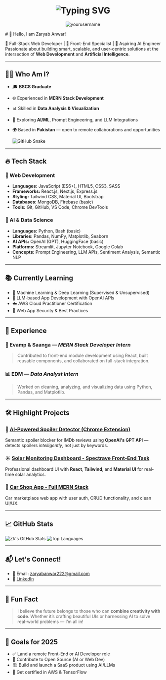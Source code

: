 
<!-- Typing animation header -->
<h1 align="center">
  <img src="https://readme-typing-svg.herokuapp.com?font=Fira+Code&duration=2500&pause=1000&color=14F7B3&center=true&vCenter=true&width=450&lines=Hi+%F0%9F%91%8B%2C+I'm+Zaryab_Anwar;MERN+Stack+%2B+AI+Developer;Passionate+about+building+smart+UIs+%26+LLM+apps!" alt="Typing SVG" />
</h1>

<p align="center">
  <img src="https://komarev.com/ghpvc/?username=yourusername&label=Profile+Views&color=0e75b6&style=flat" alt="yourusername" />
</p>
# 👋 Hello, I am Zaryab Anwar!

🔧 Full-Stack Web Developer | 🎯 Front-End Specialist | 🤖 Aspiring AI Engineer  
Passionate about building smart, scalable, and user-centric solutions at the intersection of **Web Development** and **Artificial Intelligence**.

---

## 👨‍💻 Who Am I?

- 🎓 **BSCS Graduate**  
- 🌐 Experienced in **MERN Stack Development**  
- 📊 Skilled in **Data Analysis & Visualization**  
- 🤖 Exploring **AI/ML**, Prompt Engineering, and LLM Integrations  
- 🌍 Based in **Pakistan** — open to remote collaborations and opportunities
  
  ![GitHub Snake](https://github.com/ZaryabKhan222/ZaryabKhan222/blob/output/github-contribution-grid-snake.svg)



---

## 🔥 Tech Stack

### 🚀 Web Development
- **Languages:** JavaScript (ES6+), HTML5, CSS3, SASS
- **Frameworks:** React.js, Next.js, Express.js
- **Styling:** Tailwind CSS, Material UI, Bootstrap
- **Databases:** MongoDB, Firebase (basic)
- **Tools:** Git, GitHub, VS Code, Chrome DevTools

### 🤖 AI & Data Science
- **Languages:** Python, Bash (basic)
- **Libraries:** Pandas, NumPy, Matplotlib, Seaborn
- **AI APIs:** OpenAI (GPT), HuggingFace (basic)
- **Platforms:** Streamlit, Jupyter Notebook, Google Colab
- **Concepts:** Prompt Engineering, LLM APIs, Sentiment Analysis, Semantic NLP

---

## 📚 Currently Learning

- 🔬 Machine Learning & Deep Learning (Supervised & Unsupervised)
- 🧠 LLM-based App Development with OpenAI APIs
- ☁️ AWS Cloud Practitioner Certification
- 🔐 Web App Security & Best Practices

---

## 💼 Experience

### 🏢 Evamp & Saanga — *MERN Stack Developer Intern*
> Contributed to front-end module development using React, built reusable components, and collaborated on full-stack integration.

### 📊 EDM — *Data Analyst Intern*
> Worked on cleaning, analyzing, and visualizing data using Python, Pandas, and Matplotlib.

---

## 🛠️ Highlight Projects

### 🧠 [AI-Powered Spoiler Detector (Chrome Extension)](https://github.com/ZaryabKhan222/spoiler-detector-extension)
Semantic spoiler blocker for IMDb reviews using **OpenAI's GPT API** — detects spoilers *intelligently*, not just by keywords.


### ☀️ [Solar Monitoring Dashboard - Spectrave Front-End Task](https://github.com/ZaryabKhan222/spectrave-dashboard)
Professional dashboard UI with **React**, **Tailwind**, and **Material UI** for real-time solar analytics.

### 🚗 [Car Shop App - Full MERN Stack](https://github.comZaryabKhan222/car-shop-app)
Car marketplace web app with user auth, CRUD functionality, and clean UI/UX.

---

## 📈 GitHub Stats

![Zk's GitHub Stats](https://github-readme-stats.vercel.app/api?username=ZaryabKhan222&show_icons=true&theme=radical)
![Top Languages](https://github-readme-stats.vercel.app/api/top-langs/?username=ZaryabKhan222&layout=compact&theme=radical)

---

## 📬 Let's Connect!

- 📧 Email: zaryabanwar222@gmail.com  
- 💼 [LinkedIn](https://www.linkedin.com/in/zaryab-anwar-758053293/)     

---

## 🧩 Fun Fact

> I believe the future belongs to those who can **combine creativity with code**. Whether it’s crafting beautiful UIs or harnessing AI to solve real-world problems — I’m all in!

---

## 🚀 Goals for 2025

- ✅ Land a remote Front-End or AI Developer role  
- 🧠 Contribute to Open Source (AI or Web Dev)  
- 🏗️ Build and launch a SaaS product using AI/LLMs  
- 📜 Get certified in AWS & TensorFlow  

